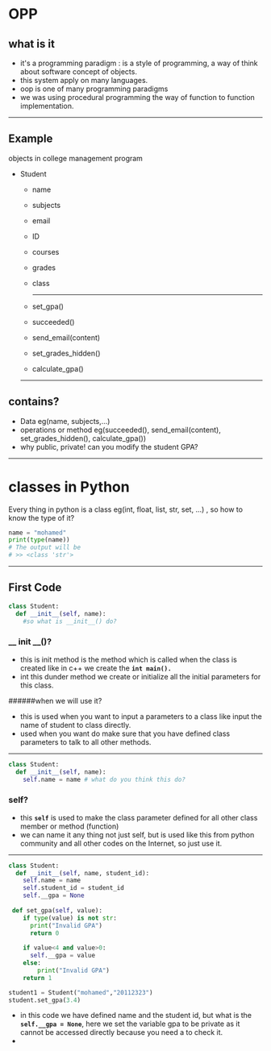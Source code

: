 # OPP

## what is it

- it's a programming paradigm : is a style of programming, a way of think about software concept of objects.
- this system apply on many languages.
- oop is one of many programming paradigms 
- we was using procedural programming the way of function to function implementation.

------------

## Example

objects in college management program

- Student

  - name

  - subjects

  - email

  - ID

  - courses

  - grades

  - class

    ---

  - set_gpa()

  - succeeded()

  - send_email(content)

  - set_grades_hidden()

  - calculate_gpa()

  ----

## contains?

- Data eg(name, subjects,...)
- operations or method eg(succeeded(), send_email(content), set_grades_hidden(), calculate_gpa())
- why public, private! can you modify the student GPA?


---

# classes in Python

Every thing in python is a class eg(int, float, list, str, set, ...) , so how to know the type of it?

```python
name = "mohamed"
print(type(name))
# The output will be
# >> <class 'str'>
```

----

## First Code

```python
class Student:
  def __init__(self, name):
	#so what is __init__() do?
```

### __ init __()? 

- this is init method is the method which is called when the class is created like in c++ we create the **`int main().`**
- int this dunder method we create or initialize all the initial parameters for this class.

######when we will use it?

- this is used when you want to input a parameters to a class like input the name of student to class directly.
- used when you want do make sure that you have defined class parameters to talk to all other methods.

----

```python
class Student:
  def __init__(self, name):
    self.name = name # what do you think this do?
```

### self?

- this  **`self`**  is used to make the class parameter defined for all other class member or method (function)
- we can name it any thing not just self, but is used like this from python community and all other codes on the Internet, so just use it.

----

```python
class Student:
  def __init__(self, name, student_id):
    self.name = name
    self.student_id = student_id
    self.__gpa = None
    
 def set_gpa(self, value):
  	if type(value) is not str:
      print("Invalid GPA")
      return 0
    
    if value<4 and value>0:
      self.__gpa = value
    else:
        print("Invalid GPA")
    return 1

student1 = Student("mohamed","20112323")
student.set_gpa(3.4)
```

- in this code we have defined name and the student id, but what is the **`self.__gpa = None`**, here we set the variable gpa to be private as it cannot be accessed directly  because you need a to check it.
- ​